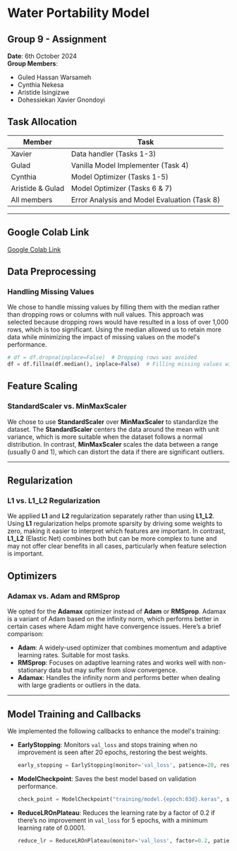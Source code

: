 # Water Portability Model

## Group 9 - Assignment

**Date**: 6th October 2024  
**Group Members**:
- Guled Hassan Warsameh
- Cynthia Nekesa
- Aristide Isingizwe
- Dohessiekan Xavier Gnondoyi

## Task Allocation
| Member        | Task                                  |
|---------------|---------------------------------------|
| Xavier        | Data handler (Tasks 1-3)              |
| Gulad         | Vanilla Model Implementer (Task 4)    |
| Cynthia       | Model Optimizer (Tasks 1-5)           |
| Aristide & Gulad | Model Optimizer (Tasks 6 & 7)      |
| All members   | Error Analysis and Model Evaluation (Task 8) |

---

## Google Colab Link
[Google Colab Link](https://colab.research.google.com/drive/1CkJmHdrA2GG9EWXHI_uLuPwcS9Mj1j0p?usp=chrome_ntp#scrollTo=vXlj4Qzwgnwa)

## Data Preprocessing

### Handling Missing Values
We chose to handle missing values by filling them with the median rather than dropping rows or columns with null values. This approach was selected because dropping rows would have resulted in a loss of over 1,000 rows, which is too significant. Using the median allowed us to retain more data while minimizing the impact of missing values on the model's performance.

```python
# df = df.dropna(inplace=False)  # Dropping rows was avoided
df = df.fillna(df.median(), inplace=False)  # Filling missing values with the median
```

## Feature Scaling

### StandardScaler vs. MinMaxScaler
We chose to use **StandardScaler** over **MinMaxScaler** to standardize the dataset. The **StandardScaler** centers the data around the mean with unit variance, which is more suitable when the dataset follows a normal distribution. In contrast, **MinMaxScaler** scales the data between a range (usually 0 and 1), which can distort the data if there are significant outliers.

---

## Regularization

### L1 vs. L1_L2 Regularization
We applied **L1** and **L2** regularization separately rather than using **L1_L2**. Using **L1** regularization helps promote sparsity by driving some weights to zero, making it easier to interpret which features are important. In contrast, **L1_L2** (Elastic Net) combines both but can be more complex to tune and may not offer clear benefits in all cases, particularly when feature selection is important.

## Optimizers

### Adamax vs. Adam and RMSprop
We opted for the **Adamax** optimizer instead of **Adam** or **RMSprop**. Adamax is a variant of Adam based on the infinity norm, which performs better in certain cases where Adam might have convergence issues. Here’s a brief comparison:

- **Adam**: A widely-used optimizer that combines momentum and adaptive learning rates. Suitable for most tasks.
- **RMSprop**: Focuses on adaptive learning rates and works well with non-stationary data but may suffer from slow convergence.
- **Adamax**: Handles the infinity norm and performs better when dealing with large gradients or outliers in the data.

---

## Model Training and Callbacks

We implemented the following callbacks to enhance the model's training:

- **EarlyStopping**: Monitors `val_loss` and stops training when no improvement is seen after 20 epochs, restoring the best weights.
  
    ```python
    early_stopping = EarlyStopping(monitor='val_loss', patience=20, restore_best_weights=True)
    ```

- **ModelCheckpoint**: Saves the best model based on validation performance.
  
    ```python
    check_point = ModelCheckpoint("training/model.{epoch:03d}.keras", save_best_only=True)
    ```

- **ReduceLROnPlateau**: Reduces the learning rate by a factor of 0.2 if there’s no improvement in `val_loss` for 5 epochs, with a minimum learning rate of 0.0001.
  
    ```python
    reduce_lr = ReduceLROnPlateau(monitor='val_loss', factor=0.2, patience=5, min_lr=0.0001)
    ```
